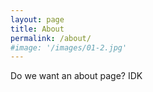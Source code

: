 ```yaml
---
layout: page
title: About
permalink: /about/
#image: '/images/01-2.jpg'
---
```


Do we want an about page? IDK 